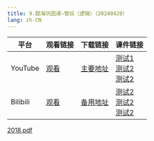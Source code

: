 ```yaml
---
title: 9.题海巩固课—管综（逻辑）（20240420）
lang: zh-CN
---
```



| 平台       | 观看链接   | 下载链接     | 课件链接         |
|----------|--------|----------|--------------|
| YouTube  | [观看]() | [主要地址]() | [测试1]()<br/>[测试2]()<br/>[测试2]()  |
| Bilibili | [观看]() | [备用地址]() | [测试2]()<br/>[测试2]()<br/>[测试2]()      |

[2018.pdf](..%2F..%2Fpublic%2Flogic%2F2.%E9%80%BB%E8%BE%91-%E6%AD%A3%E5%BC%8F%E8%AF%BE%2F9.%E9%A2%98%E6%B5%B7%E5%B7%A9%E5%9B%BA%E8%AF%BE%E2%80%94%E7%AE%A1%E7%BB%BC%EF%BC%88%E9%80%BB%E8%BE%91%EF%BC%89%EF%BC%8820240420%EF%BC%89%2F2018.pdf)





